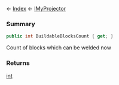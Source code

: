 ← [Index](Api-Index) ← [IMyProjector](Sandbox.ModAPI.Ingame.IMyProjector)

### Summary

```csharp
public int BuildableBlocksCount { get; }
```

Count of blocks which can be welded now

### Returns

[int](https://docs.microsoft.com/en-us/dotnet/api/system.int32?view=netframework-4.6)

